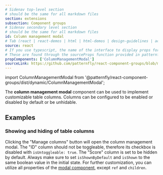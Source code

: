 ```yaml
---
# Sidenav top-level section
# should be the same for all markdown files
section: extensions
subsection: Component groups
# Sidenav secondary level section
# should be the same for all markdown files
id: Column management modal
# Tab (react | react-demos | html | html-demos | design-guidelines | accessibility)
source: react
# If you use typescript, the name of the interface to display props for
# These are found through the sourceProps function provided in patternfly-docs.source.js
propComponents: ['ColumnManagementModal']
sourceLink: https://github.com/patternfly/react-component-groups/blob/main/packages/module/patternfly-docs/content/extensions/component-groups/examples/ColumnManagementModal/ColumnManagementModal.md
---
```


import ColumnManagementModal from '@patternfly/react-component-groups/dist/dynamic/ColumnManagementModal';

The **column management modal** component can be used to implement customizable table columns. Columns can be configured to be enabled or disabled by default or be unhidable.

## Examples

### Showing and hiding of table columns

Clicking the "Manage columns" button will open the column management modal. The "ID" column should not be toggleable, therefore its checkbox is disabled with `isUntoggleable: true`. The "Score" column is set to be hidden by default. Always make sure to set `isShownByDefault` and `isShown` to the same boolean value in the initial state. For further customization, you can utilize all properties of the [modal component](/components/modal), except `ref` and `children`.

```js file="./ColumnManagementModalExample.tsx"

```
